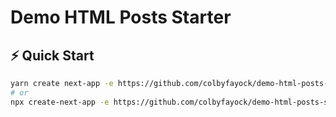 # Demo HTML Posts Starter

## ⚡️ Quick Start

```bash
yarn create next-app -e https://github.com/colbyfayock/demo-html-posts-starter
# or
npx create-next-app -e https://github.com/colbyfayock/demo-html-posts-starter
```